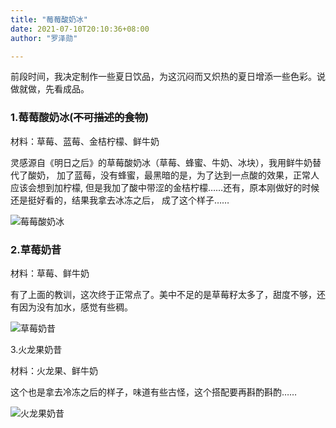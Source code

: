 ```yaml
---
title: "莓莓酸奶冰"
date: 2021-07-10T20:10:36+08:00
author: "罗泽勋"

---
```


前段时间，我决定制作一些夏日饮品，为这沉闷而又炽热的夏日增添一些色彩。说做就做，先看成品。

### 1.莓莓酸奶冰(~~不可描述的食物~~)  
  
材料：草莓、蓝莓、金桔柠檬、鲜牛奶  

灵感源自《明日之后》的草莓酸奶冰（草莓、蜂蜜、牛奶、冰块），我用鲜牛奶替代了酸奶，
加了蓝莓，没有蜂蜜，最黑暗的是，为了达到一点酸的效果，正常人应该会想到加柠檬,
但是我加了酸中带涩的金桔柠檬……还有，原本刚做好的时候还是挺好看的，结果我拿去冰冻之后，
成了这个样子……

![莓莓酸奶冰](https://cdn.jsdelivr.net/gh/lzxqaq/jsdelivr@master/image/2021-7-10/0.jpg)
  
### 2.草莓奶昔  
  
材料：草莓、鲜牛奶

有了上面的教训，这次终于正常点了。美中不足的是草莓籽太多了，甜度不够，还有因为没有加水，感觉有些稠。  

![草莓奶昔](https://cdn.jsdelivr.net/gh/lzxqaq/jsdelivr@master/image/2021-7-10/1.jpg)

3.火龙果奶昔

材料：火龙果、鲜牛奶  

这个也是拿去冷冻之后的样子，味道有些古怪，这个搭配要再斟酌斟酌……

![火龙果奶昔](https://cdn.jsdelivr.net/gh/lzxqaq/jsdelivr@master/image/2021-7-10/2.jpg)










